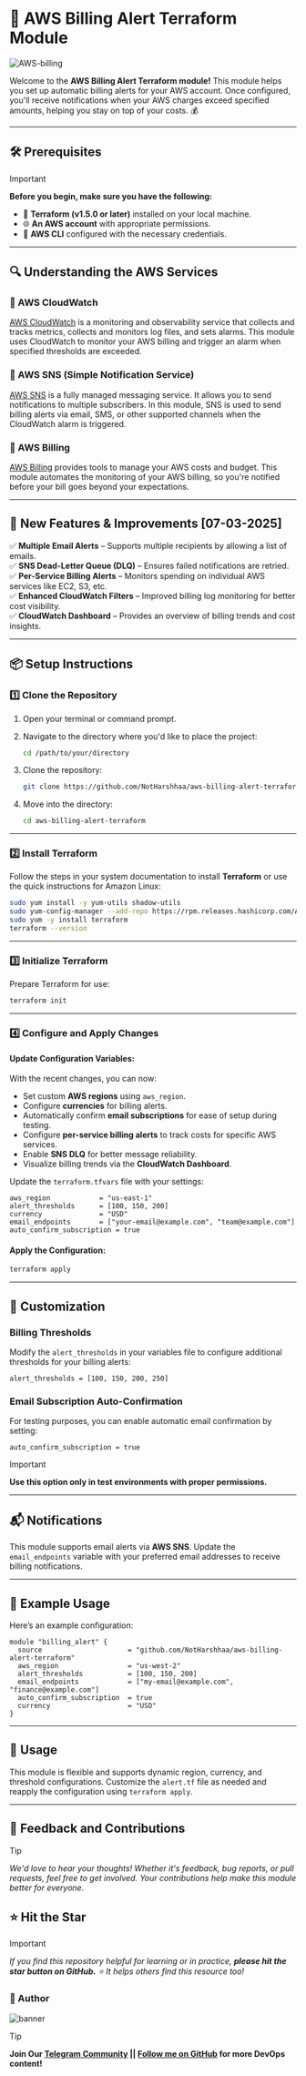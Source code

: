 # 🚀 AWS Billing Alert Terraform Module  

![AWS-billing](https://imgur.com/wtaBi16.png)  

Welcome to the **AWS Billing Alert Terraform module!** This module helps you set up automatic billing alerts for your AWS account. Once configured, you'll receive notifications when your AWS charges exceed specified amounts, helping you stay on top of your costs. 💰  

---

## 🛠️ Prerequisites  

> [!IMPORTANT]
> **Before you begin, make sure you have the following:**  
>
> - 🧰 **Terraform (v1.5.0 or later)** installed on your local machine.  
> - 🌐 **An AWS account** with appropriate permissions.  
> - 🔑 **AWS CLI** configured with the necessary credentials.  

---

## 🔍 Understanding the AWS Services  

### 🌟 AWS CloudWatch  

[AWS CloudWatch](https://aws.amazon.com/cloudwatch/) is a monitoring and observability service that collects and tracks metrics, collects and monitors log files, and sets alarms. This module uses CloudWatch to monitor your AWS billing and trigger an alarm when specified thresholds are exceeded.  

### 📢 AWS SNS (Simple Notification Service)  

[AWS SNS](https://aws.amazon.com/sns/) is a fully managed messaging service. It allows you to send notifications to multiple subscribers. In this module, SNS is used to send billing alerts via email, SMS, or other supported channels when the CloudWatch alarm is triggered.  

### 🧾 AWS Billing  

[AWS Billing](https://aws.amazon.com/aws-cost-management/aws-bill/) provides tools to manage your AWS costs and budget. This module automates the monitoring of your AWS billing, so you're notified before your bill goes beyond your expectations.  

---

## 🚀 New Features & Improvements [07-03-2025]

✅ **Multiple Email Alerts** – Supports multiple recipients by allowing a list of emails.  
✅ **SNS Dead-Letter Queue (DLQ)** – Ensures failed notifications are retried.  
✅ **Per-Service Billing Alerts** – Monitors spending on individual AWS services like EC2, S3, etc.  
✅ **Enhanced CloudWatch Filters** – Improved billing log monitoring for better cost visibility.  
✅ **CloudWatch Dashboard** – Provides an overview of billing trends and cost insights.  

---

## 📦 Setup Instructions  

### 1️⃣ Clone the Repository  

1. Open your terminal or command prompt.  
2. Navigate to the directory where you'd like to place the project:  

   ```bash  
   cd /path/to/your/directory  
   ```  

3. Clone the repository:  

   ```bash  
   git clone https://github.com/NotHarshhaa/aws-billing-alert-terraform.git  
   ```  

4. Move into the directory:  

   ```bash  
   cd aws-billing-alert-terraform  
   ```  

---

### 2️⃣ Install Terraform  

Follow the steps in your system documentation to install **Terraform** or use the quick instructions for Amazon Linux:  

```bash  
sudo yum install -y yum-utils shadow-utils  
sudo yum-config-manager --add-repo https://rpm.releases.hashicorp.com/AmazonLinux/hashicorp.repo  
sudo yum -y install terraform  
terraform --version  
```  

---

### 3️⃣ Initialize Terraform  

Prepare Terraform for use:  

```bash  
terraform init  
```  

---

### 4️⃣ Configure and Apply Changes  

#### Update Configuration Variables:  

With the recent changes, you can now: 

- Set custom **AWS regions** using `aws_region`.  
- Configure **currencies** for billing alerts.  
- Automatically confirm **email subscriptions** for ease of setup during testing.  
- Configure **per-service billing alerts** to track costs for specific AWS services.  
- Enable **SNS DLQ** for better message reliability.  
- Visualize billing trends via the **CloudWatch Dashboard**.  

Update the `terraform.tfvars` file with your settings:  

```hcl  
aws_region            = "us-east-1"  
alert_thresholds      = [100, 150, 200]  
currency              = "USD"  
email_endpoints       = ["your-email@example.com", "team@example.com"]  
auto_confirm_subscription = true  
```  

#### Apply the Configuration:  

```bash  
terraform apply  
```  

---

## 🔧 Customization  

### Billing Thresholds  

Modify the `alert_thresholds` in your variables file to configure additional thresholds for your billing alerts:  

```hcl  
alert_thresholds = [100, 150, 200, 250]  
```  

### Email Subscription Auto-Confirmation  

For testing purposes, you can enable automatic email confirmation by setting:  

```hcl  
auto_confirm_subscription = true  
```  

> [!IMPORTANT]  
> **Use this option only in test environments with proper permissions.**  

---

## 📬 Notifications  

This module supports email alerts via **AWS SNS**. Update the `email_endpoints` variable with your preferred email addresses to receive billing notifications.  

---

## 📝 Example Usage  

Here’s an example configuration:  

```hcl  
module "billing_alert" {  
  source                     = "github.com/NotHarshhaa/aws-billing-alert-terraform"  
  aws_region                 = "us-west-2"  
  alert_thresholds           = [100, 150, 200]  
  email_endpoints            = ["my-email@example.com", "finance@example.com"]  
  auto_confirm_subscription  = true  
  currency                   = "USD"  
}  
```  

---

## 🎯 Usage  

This module is flexible and supports dynamic region, currency, and threshold configurations. Customize the `alert.tf` file as needed and reapply the configuration using `terraform apply`.  

---

## 🙌 Feedback and Contributions

> [!TIP]  
> _We'd love to hear your thoughts! Whether it's feedback, bug reports, or pull requests, feel free to get involved. Your contributions help make this module better for everyone._

## ⭐ Hit the Star  

> [!IMPORTANT]  
> _If you find this repository helpful for learning or in practice, **please hit the star button on GitHub.** ⭐ It helps others find this resource too!_

### 👤 Author  

![banner](https://imgur.com/2j7GSPs.png)

> [!TIP]  
> **Join Our [Telegram Community](https://t.me/prodevopsguy) || [Follow me on GitHub](https://github.com/NotHarshhaa) for more DevOps content!**
